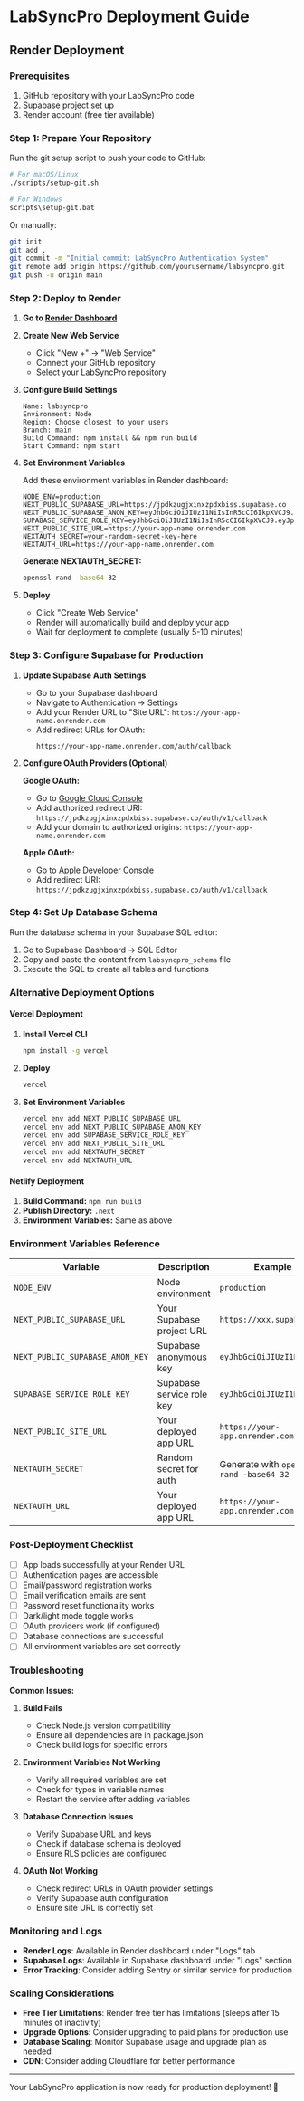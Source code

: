 # LabSyncPro Deployment Guide

## Render Deployment

### Prerequisites
1. GitHub repository with your LabSyncPro code
2. Supabase project set up
3. Render account (free tier available)

### Step 1: Prepare Your Repository

Run the git setup script to push your code to GitHub:

```bash
# For macOS/Linux
./scripts/setup-git.sh

# For Windows
scripts\setup-git.bat
```

Or manually:
```bash
git init
git add .
git commit -m "Initial commit: LabSyncPro Authentication System"
git remote add origin https://github.com/yourusername/labsyncpro.git
git push -u origin main
```

### Step 2: Deploy to Render

1. **Go to [Render Dashboard](https://dashboard.render.com/)**

2. **Create New Web Service**
   - Click "New +" → "Web Service"
   - Connect your GitHub repository
   - Select your LabSyncPro repository

3. **Configure Build Settings**
   ```
   Name: labsyncpro
   Environment: Node
   Region: Choose closest to your users
   Branch: main
   Build Command: npm install && npm run build
   Start Command: npm start
   ```

4. **Set Environment Variables**

   Add these environment variables in Render dashboard:

   ```env
   NODE_ENV=production
   NEXT_PUBLIC_SUPABASE_URL=https://jpdkzugjxinxzpdxbiss.supabase.co
   NEXT_PUBLIC_SUPABASE_ANON_KEY=eyJhbGciOiJIUzI1NiIsInR5cCI6IkpXVCJ9.eyJpc3MiOiJzdXBhYmFzZSIsInJlZiI6ImpwZGt6dWdqeGlueHpwZHhiaXNzIiwicm9sZSI6ImFub24iLCJpYXQiOjE3NTYyODA2OTIsImV4cCI6MjA3MTg1NjY5Mn0.rsuAsStMVw0lcFWJo6xrXFeWmKMKLZektJRTnmyy0p0
   SUPABASE_SERVICE_ROLE_KEY=eyJhbGciOiJIUzI1NiIsInR5cCI6IkpXVCJ9.eyJpc3MiOiJzdXBhYmFzZSIsInJlZiI6ImpwZGt6dWdqeGlueHpwZHhiaXNzIiwicm9sZSI6InNlcnZpY2Vfcm9sZSIsImlhdCI6MTc1NjI4MDY5MiwiZXhwIjoyMDcxODU2NjkyfQ.sL01pdTHvg6kOMWkVXJMaczwhvYhge2SOqD2dwhMA54
   NEXT_PUBLIC_SITE_URL=https://your-app-name.onrender.com
   NEXTAUTH_SECRET=your-random-secret-key-here
   NEXTAUTH_URL=https://your-app-name.onrender.com
   ```

   **Generate NEXTAUTH_SECRET:**
   ```bash
   openssl rand -base64 32
   ```

5. **Deploy**
   - Click "Create Web Service"
   - Render will automatically build and deploy your app
   - Wait for deployment to complete (usually 5-10 minutes)

### Step 3: Configure Supabase for Production

1. **Update Supabase Auth Settings**
   - Go to your Supabase dashboard
   - Navigate to Authentication → Settings
   - Add your Render URL to "Site URL": `https://your-app-name.onrender.com`
   - Add redirect URLs for OAuth:
     ```
     https://your-app-name.onrender.com/auth/callback
     ```

2. **Configure OAuth Providers (Optional)**
   
   **Google OAuth:**
   - Go to [Google Cloud Console](https://console.cloud.google.com/)
   - Add authorized redirect URI: `https://jpdkzugjxinxzpdxbiss.supabase.co/auth/v1/callback`
   - Add your domain to authorized origins: `https://your-app-name.onrender.com`

   **Apple OAuth:**
   - Go to [Apple Developer Console](https://developer.apple.com/)
   - Add redirect URI: `https://jpdkzugjxinxzpdxbiss.supabase.co/auth/v1/callback`

### Step 4: Set Up Database Schema

Run the database schema in your Supabase SQL editor:

1. Go to Supabase Dashboard → SQL Editor
2. Copy and paste the content from `labsyncpro_schema` file
3. Execute the SQL to create all tables and functions

### Alternative Deployment Options

#### Vercel Deployment

1. **Install Vercel CLI**
   ```bash
   npm install -g vercel
   ```

2. **Deploy**
   ```bash
   vercel
   ```

3. **Set Environment Variables**
   ```bash
   vercel env add NEXT_PUBLIC_SUPABASE_URL
   vercel env add NEXT_PUBLIC_SUPABASE_ANON_KEY
   vercel env add SUPABASE_SERVICE_ROLE_KEY
   vercel env add NEXT_PUBLIC_SITE_URL
   vercel env add NEXTAUTH_SECRET
   vercel env add NEXTAUTH_URL
   ```

#### Netlify Deployment

1. **Build Command:** `npm run build`
2. **Publish Directory:** `.next`
3. **Environment Variables:** Same as above

### Environment Variables Reference

| Variable | Description | Example |
|----------|-------------|---------|
| `NODE_ENV` | Node environment | `production` |
| `NEXT_PUBLIC_SUPABASE_URL` | Your Supabase project URL | `https://xxx.supabase.co` |
| `NEXT_PUBLIC_SUPABASE_ANON_KEY` | Supabase anonymous key | `eyJhbGciOiJIUzI1NiIs...` |
| `SUPABASE_SERVICE_ROLE_KEY` | Supabase service role key | `eyJhbGciOiJIUzI1NiIs...` |
| `NEXT_PUBLIC_SITE_URL` | Your deployed app URL | `https://your-app.onrender.com` |
| `NEXTAUTH_SECRET` | Random secret for auth | Generate with `openssl rand -base64 32` |
| `NEXTAUTH_URL` | Your deployed app URL | `https://your-app.onrender.com` |

### Post-Deployment Checklist

- [ ] App loads successfully at your Render URL
- [ ] Authentication pages are accessible
- [ ] Email/password registration works
- [ ] Email verification emails are sent
- [ ] Password reset functionality works
- [ ] Dark/light mode toggle works
- [ ] OAuth providers work (if configured)
- [ ] Database connections are successful
- [ ] All environment variables are set correctly

### Troubleshooting

**Common Issues:**

1. **Build Fails**
   - Check Node.js version compatibility
   - Ensure all dependencies are in package.json
   - Check build logs for specific errors

2. **Environment Variables Not Working**
   - Verify all required variables are set
   - Check for typos in variable names
   - Restart the service after adding variables

3. **Database Connection Issues**
   - Verify Supabase URL and keys
   - Check if database schema is deployed
   - Ensure RLS policies are configured

4. **OAuth Not Working**
   - Check redirect URLs in OAuth provider settings
   - Verify Supabase auth configuration
   - Ensure site URL is correctly set

### Monitoring and Logs

- **Render Logs**: Available in Render dashboard under "Logs" tab
- **Supabase Logs**: Available in Supabase dashboard under "Logs" section
- **Error Tracking**: Consider adding Sentry or similar service for production

### Scaling Considerations

- **Free Tier Limitations**: Render free tier has limitations (sleeps after 15 minutes of inactivity)
- **Upgrade Options**: Consider upgrading to paid plans for production use
- **Database Scaling**: Monitor Supabase usage and upgrade plan as needed
- **CDN**: Consider adding Cloudflare for better performance

---

Your LabSyncPro application is now ready for production deployment! 🚀
